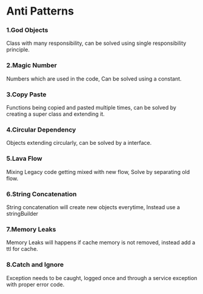 # Anti Patterns

### 1.God Objects
Class with many responsibility, can be solved using single responsibility principle.

### 2.Magic Number
Numbers which are used in the code, Can be solved using a constant.

### 3.Copy Paste
Functions being copied and pasted multiple times, can be solved by creating a super class and extending it.

### 4.Circular Dependency
Objects extending circularly, can be solved by a interface.

### 5.Lava Flow
Mixing Legacy code getting mixed with new flow, Solve by separating old flow.

### 6.String Concatenation
String concatenation will create new objects everytime, Instead use a stringBuilder

### 7.Memory Leaks
Memory Leaks will happens if cache memory is not removed, instead add a ttl for cache.

### 8.Catch and Ignore
Exception needs to be caught, logged once and through a service exception with proper error code.

